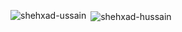 
<p><img align="left" src="https://github-readme-stats.vercel.app/api/top-langs?username=shehxad-hussain&show_icons=true&locale=en&layout=compact" alt="shehxad-ussain" /></p>

<p>&nbsp;<img align="center" src="https://github-readme-stats.vercel.app/api?username=shehxad-hussain&show_icons=true&locale=en" alt="shehxad-hussain" /></p>


